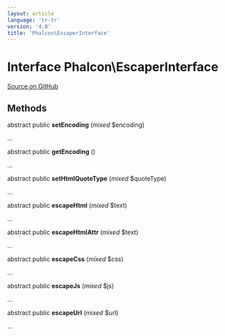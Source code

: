 ```yaml
---
layout: article
language: 'tr-tr'
version: '4.0'
title: 'Phalcon\EscaperInterface'
---
```

# Interface **Phalcon\EscaperInterface**

<a href="https://github.com/phalcon/cphalcon/tree/v4.0.0/phalcon/escaperinterface.zep" class="btn btn-default btn-sm">Source on GitHub</a>

## Methods

abstract public **setEncoding** (*mixed* $encoding)

...

abstract public **getEncoding** ()

...

abstract public **setHtmlQuoteType** (*mixed* $quoteType)

...

abstract public **escapeHtml** (*mixed* $text)

...

abstract public **escapeHtmlAttr** (*mixed* $text)

...

abstract public **escapeCss** (*mixed* $css)

...

abstract public **escapeJs** (*mixed* $js)

...

abstract public **escapeUrl** (*mixed* $url)

...